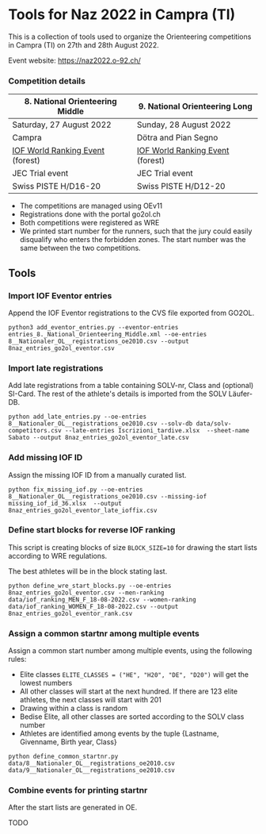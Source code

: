 # Tools for Naz 2022 in Campra (TI)

This is a collection of tools used to organize the Orienteering competitions
in Campra (TI) on 27th and 28th August 2022.

Event website: https://naz2022.o-92.ch/

### Competition details

| 8. National Orienteering Middle | 9. National Orienteering Long |
| --------------------------------|-------------------------------|
| Saturday, 27 August 2022        |Sunday, 28 August 2022         |
| Campra                          |Dötra and Pian Segno           |
| [IOF World Ranking Event](https://eventor.orienteering.org/Events/Show/7433) (forest)|[IOF World Ranking Event](https://eventor.orienteering.org/Events/Show/7434) (forest)|
| JEC Trial event                 | JEC Trial event               |
| Swiss PISTE H/D16-20            | Swiss PISTE H/D12-20          |

- The competitions are managed using OEv11
- Registrations done with the portal go2ol.ch
- Both competitions were registered as WRE
- We printed start number for the runners, such that the jury could easily disqualify who enters the forbidden zones. The start number was the same between the two competitions.

## Tools

### Import IOF Eventor entries

Append the IOF Eventor registrations to the CVS file exported from GO2OL.

```shell
python3 add_eventor_entries.py --eventor-entries entries_8._National_Orienteering_Middle.xml --oe-entries 8__Nationaler_OL__registrations_oe2010.csv --output 8naz_entries_go2ol_eventor.csv
```

### Import late registrations

Add late registrations from a table containing SOLV-nr, Class and (optional) SI-Card.
The rest of the athlete's details is imported from the SOLV Läufer-DB.

```shell
python add_late_entries.py --oe-entries 8__Nationaler_OL__registrations_oe2010.csv --solv-db data/solv-competitors.csv --late-entries Iscrizioni_tardive.xlsx  --sheet-name Sabato --output 8naz_entries_go2ol_eventor_late.csv
```

### Add missing IOF ID

Assign the missing IOF ID from a manually curated list.

```shell
python fix_missing_iof.py --oe-entries 8__Nationaler_OL__registrations_oe2010.csv --missing-iof missing_iof_id_36.xlsx  --output 8naz_entries_go2ol_eventor_late_ioffix.csv
```

### Define start blocks for reverse IOF ranking

This script is creating blocks of size `BLOCK_SIZE=10` for drawing the start lists
according to WRE regulations.

The best athletes will be in the block stating last.

```shell
python define_wre_start_blocks.py --oe-entries 8naz_entries_go2ol_eventor.csv --men-ranking data/iof_ranking_MEN_F_18-08-2022.csv --women-ranking data/iof_ranking_WOMEN_F_18-08-2022.csv --output 8naz_entries_go2ol_eventor_rank.csv
```

### Assign a common startnr among multiple events

Assign a common start number among multiple events, using the following rules:

- Elite classes `ELITE_CLASSES = ("HE", "H20", "DE", "D20")` will get the lowest numbers
- All other classes will start at the next hundred. If there are 123 elite athletes, the next
  classes will start with 201
- Drawing within a class is random
- Bedise Elite, all other classes are sorted according to the SOLV class number
- Athletes are identified among events by the tuple {Lastname, Givenname, Birth year, Class}

```shell
python define_common_startnr.py data/8__Nationaler_OL__registrations_oe2010.csv data/9__Nationaler_OL__registrations_oe2010.csv
```

### Combine events for printing startnr

After the start lists are generated in OE.

TODO